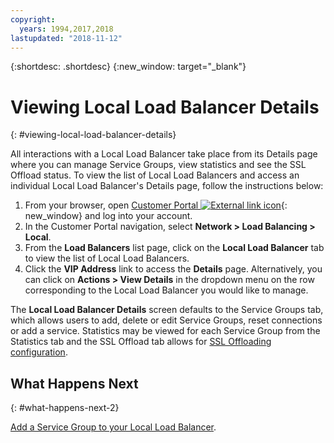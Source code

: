 ```yaml
---
copyright:
  years: 1994,2017,2018
lastupdated: "2018-11-12"
---
```


{:shortdesc: .shortdesc}
{:new_window: target="_blank"}

# Viewing Local Load Balancer Details
{: #viewing-local-load-balancer-details}

All interactions with a Local Load Balancer take place from its Details page where you can manage Service Groups, view statistics and see the SSL Offload status. To view the list of Local Load Balancers and access an individual Local Load Balancer's Details page, follow the instructions below:

1. From your browser, open  [Customer Portal ![External link icon](../../icons/launch-glyph.svg "External link icon")](https://control.softlayer.com/){: new_window} and log into your account.
2. In the Customer Portal navigation, select **Network > Load Balancing > Local**.
3. From the **Load Balancers** list page, click on the **Local Load Balancer** tab to view the list of Local Load Balancers.
4. Click the **VIP Address** link to access the **Details** page. Alternatively, you can click on **Actions > View Details** in the dropdown menu on the row corresponding to the Local Load Balancer you would like to manage.

The **Local Load Balancer Details** screen defaults to the Service Groups tab, which allows users to add, delete or edit Service Groups, reset connections or add a service. Statistics may be viewed for each Service Group from the Statistics tab and the SSL Offload tab allows for [SSL Offloading configuration](/docs/infrastructure/local-load-balancer?topic=local-load-balancer-configuring-ssl-offloading-on-a-load-balancer).

## What Happens Next
{: #what-happens-next-2}

[Add a Service Group to your Local Load Balancer](/docs/infrastructure/local-load-balancer?topic=local-load-balancer-adding-a-service-group-to-a-load-balancer).
